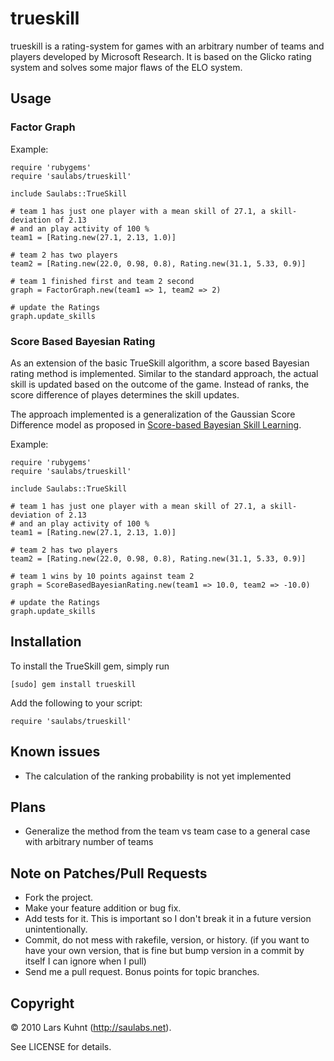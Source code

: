 trueskill
=========

trueskill is a rating-system for games with an arbitrary number of teams and players developed by Microsoft Research. It is based on the Glicko rating system and solves some major flaws of the ELO system.

Usage
-----

### Factor Graph

Example:

    require 'rubygems'
    require 'saulabs/trueskill'

    include Saulabs::TrueSkill

    # team 1 has just one player with a mean skill of 27.1, a skill-deviation of 2.13
    # and an play activity of 100 %
    team1 = [Rating.new(27.1, 2.13, 1.0)]

    # team 2 has two players
    team2 = [Rating.new(22.0, 0.98, 0.8), Rating.new(31.1, 5.33, 0.9)]

    # team 1 finished first and team 2 second
    graph = FactorGraph.new(team1 => 1, team2 => 2)

    # update the Ratings
    graph.update_skills
    

### Score Based Bayesian Rating

As an extension of the basic TrueSkill algorithm, a score based Bayesian rating method
is implemented. Similar to the standard approach, the actual skill is updated based on
the outcome of the game. Instead of ranks, the score difference of playes determines
the skill updates.

The approach implemented is a generalization of the Gaussian Score Difference model as proposed in
[Score-based Bayesian Skill Learning](http://users.cecs.anu.edu.au/~sguo/sbsl_ecml2012.pdf).

Example:

    require 'rubygems'
    require 'saulabs/trueskill'

    include Saulabs::TrueSkill

    # team 1 has just one player with a mean skill of 27.1, a skill-deviation of 2.13
    # and an play activity of 100 %
    team1 = [Rating.new(27.1, 2.13, 1.0)]

    # team 2 has two players
    team2 = [Rating.new(22.0, 0.98, 0.8), Rating.new(31.1, 5.33, 0.9)]

    # team 1 wins by 10 points against team 2
    graph = ScoreBasedBayesianRating.new(team1 => 10.0, team2 => -10.0)

    # update the Ratings
    graph.update_skills


Installation
------------

To install the TrueSkill gem, simply run

    [sudo] gem install trueskill

Add the following to your script:

    require 'saulabs/trueskill'

Known issues
------------

* The calculation of the ranking probability is not yet implemented

Plans
-----

* Generalize the method from the team vs team case to a general case with arbitrary number of teams


Note on Patches/Pull Requests
-----------------------------

* Fork the project.
* Make your feature addition or bug fix.
* Add tests for it. This is important so I don't break it in a
  future version unintentionally.
* Commit, do not mess with rakefile, version, or history.
  (if you want to have your own version, that is fine but bump version in a commit by itself I can ignore when I pull)
* Send me a pull request. Bonus points for topic branches.

Copyright
---------

© 2010 Lars Kuhnt (<http://saulabs.net>).

See LICENSE for details.
